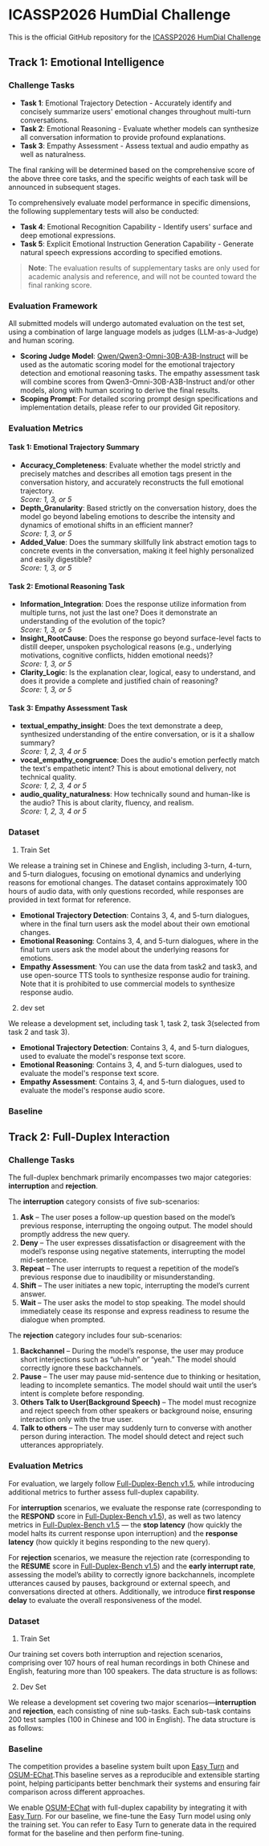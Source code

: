 # ICASSP2026 HumDial Challenge

This is the official GitHub repository for the [ICASSP2026 HumDial Challenge](https://aslp-lab.github.io/HumDial-Challenge/)

## Track 1: Emotional Intelligence

### Challenge Tasks

- **Task 1**: Emotional Trajectory Detection - Accurately identify and concisely summarize users' emotional changes throughout multi-turn conversations.
- **Task 2**: Emotional Reasoning - Evaluate whether models can synthesize all conversation information to provide profound explanations.
- **Task 3**: Empathy Assessment - Assess textual and audio empathy as well as naturalness.

The final ranking will be determined based on the comprehensive score of the above three core tasks, and the specific weights of each task will be announced in subsequent stages.

To comprehensively evaluate model performance in specific dimensions, the following supplementary tests will also be conducted:
- **Task 4**: Emotional Recognition Capability - Identify users' surface and deep emotional expressions.
- **Task 5**: Explicit Emotional Instruction Generation Capability - Generate natural speech expressions according to specified emotions.

> **Note**: The evaluation results of supplementary tasks are only used for academic analysis and reference, and will not be counted toward the final ranking score.

### Evaluation Framework

All submitted models will undergo automated evaluation on the test set, using a combination of large language models as judges (LLM-as-a-Judge) and human scoring.

- **Scoring Judge Model**: [Qwen/Qwen3-Omni-30B-A3B-Instruct](https://huggingface.co/Qwen/Qwen3-Omni-30B-A3B-Instruct) will be used as the automatic scoring model for the emotional trajectory detection and emotional reasoning tasks. The empathy assessment task will combine scores from Qwen3-Omni-30B-A3B-Instruct and/or other models, along with human scoring to derive the final results.
- **Scoping Prompt**: For detailed scoring prompt design specifications and implementation details, please refer to our provided Git repository.


### Evaluation Metrics

#### Task 1: Emotional Trajectory Summary
- **Accuracy_Completeness**: Evaluate whether the model strictly and precisely matches and describes all emotion tags present in the conversation history, and accurately reconstructs the full emotional trajectory.  
  *Score: 1, 3, or 5*
- **Depth_Granularity**: Based strictly on the conversation history, does the model go beyond labeling emotions to describe the intensity and dynamics of emotional shifts in an efficient manner?  
  *Score: 1, 3, or 5*
- **Added_Value**: Does the summary skillfully link abstract emotion tags to concrete events in the conversation, making it feel highly personalized and easily digestible?  
  *Score: 1, 3, or 5*

#### Task 2: Emotional Reasoning Task
- **Information_Integration**: Does the response utilize information from multiple turns, not just the last one? Does it demonstrate an understanding of the evolution of the topic?  
  *Score: 1, 3, or 5*
- **Insight_RootCause**: Does the response go beyond surface-level facts to distill deeper, unspoken psychological reasons (e.g., underlying motivations, cognitive conflicts, hidden emotional needs)?  
  *Score: 1, 3, or 5*
- **Clarity_Logic**: Is the explanation clear, logical, easy to understand, and does it provide a complete and justified chain of reasoning?  
  *Score: 1, 3, or 5*

#### Task 3: Empathy Assessment Task
- **textual_empathy_insight**: Does the text demonstrate a deep, synthesized understanding of the entire conversation, or is it a shallow summary?  
  *Score: 1, 2, 3, 4 or 5*
- **vocal_empathy_congruence**: Does the audio's emotion perfectly match the text's empathetic intent? This is about emotional delivery, not technical quality.  
  *Score: 1, 2, 3, 4 or 5*
- **audio_quality_naturalness**: How technically sound and human-like is the audio? This is about clarity, fluency, and realism.  
  *Score: 1, 2, 3, 4 or 5*


### Dataset

1. Train Set

We release a training set in Chinese and English, including 3-turn, 4-turn, and 5-turn dialogues, focusing on emotional dynamics and underlying reasons for emotional changes. The dataset contains approximately 100 hours of audio data, with only questions recorded, while responses are provided in text format for reference. 

- **Emotional Trajectory Detection**: Contains 3, 4, and 5-turn dialogues, where in the final turn users ask the model about their own emotional changes.
- **Emotional Reasoning**: Contains 3, 4, and 5-turn dialogues, where in the final turn users ask the model about the underlying reasons for emotions.
- **Empathy Assessment**: You can use the data from task2 and task3, and use open-source TTS tools to synthesize response audio for training. Note that it is prohibited to use commercial models to synthesize response audio.

2. dev set

We release a development set, including task 1, task 2, task 3(selected from task 2 and task 3). 

- **Emotional Trajectory Detection**: Contains 3, 4, and 5-turn dialogues, used to evaluate the model's response text score.
- **Emotional Reasoning**: Contains 3, 4, and 5-turn dialogues, used to evaluate the model's response text score.
- **Empathy Assessment**: Contains 3, 4, and 5-turn dialogues, used to evaluate the model's response audio score.


### Baseline

<!-- The competition provides a baseline system built upon [OpenS2S](https://github.com/CASIA-LM/OpenS2S).This baseline serves as a reproducible and extensible starting point, helping participants better benchmark their systems and ensuring fair comparison across different approaches.

You can generate the data in the required baseline format by running [get_token.py](Emotional Intelligence/get_token.py), and then refer to OpenS2S for fine-tuning. -->

## Track 2: Full-Duplex Interaction

### Challenge Tasks
The full-duplex benchmark primarily encompasses two major categories: **interruption** and **rejection**.

The **interruption** category consists of five sub-scenarios:

1. **Ask** – The user poses a follow-up question based on the model’s previous response, interrupting the ongoing output. The model should promptly address the new query.
2. **Deny** – The user expresses dissatisfaction or disagreement with the model’s response using negative statements, interrupting the model mid-sentence.
3. **Repeat** – The user interrupts to request a repetition of the model’s previous response due to inaudibility or misunderstanding.
4. **Shift** – The user initiates a new topic, interrupting the model’s current answer.
5. **Wait** – The user asks the model to stop speaking. The model should immediately cease its response and express readiness to resume the dialogue when prompted.

The **rejection** category includes four sub-scenarios:

1. **Backchannel** – During the model’s response, the user may produce short interjections such as “uh-huh” or “yeah.” The model should correctly ignore these backchannels.
2. **Pause** – The user may pause mid-sentence due to thinking or hesitation, leading to incomplete semantics. The model should wait until the user’s intent is complete before responding.
3. **Others Talk to User(Background Speech)** – The model must recognize and reject speech from other speakers or background noise, ensuring interaction only with the true user.
4. **Talk to others** – The user may suddenly turn to converse with another person during interaction. The model should detect and reject such utterances appropriately.

### Evaluation Metrics

For evaluation, we largely follow [Full-Duplex-Bench v1.5](https://github.com/DanielLin94144/Full-Duplex-Bench), while introducing additional metrics to further assess full-duplex capability. 

For **interruption** scenarios, we evaluate the response rate (corresponding to the **RESPOND** score in [Full-Duplex-Bench v1.5](https://github.com/DanielLin94144/Full-Duplex-Bench)), as well as two latency metrics in [Full-Duplex-Bench v1.5](https://github.com/DanielLin94144/Full-Duplex-Bench) — the **stop latency** (how quickly the model halts its current response upon interruption) and the **response latency** (how quickly it begins responding to the new query). 

For **rejection** scenarios, we measure the rejection rate (corresponding to the **RESUME** score in [Full-Duplex-Bench v1.5](https://github.com/DanielLin94144/Full-Duplex-Bench)) and the **early interrupt rate**, assessing the model’s ability to correctly ignore backchannels, incomplete utterances caused by pauses, background or external speech, and conversations directed at others. Additionally, we introduce **first response delay** to evaluate the overall responsiveness of the model.

### Dataset
1. Train Set

Our training set covers both interruption and rejection scenarios, comprising over 107 hours of real human recordings in both Chinese and English, featuring more than 100 speakers. The data structure is as follows:

<!-- train/<br>
&ensp;&ensp;zh/<br>
&ensp;&ensp;&ensp;&ensp;ask/<br>
&ensp;&ensp;&ensp;&ensp;&ensp;&ensp;xxxx.TextGrid/<br>
&ensp;&ensp;&ensp;&ensp;&ensp;&ensp;xxxx.wav/<br>
&ensp;&ensp;&ensp;&ensp;&ensp;&ensp;.../<br>
&ensp;&ensp;&ensp;&ensp;backchannel/<br>
&ensp;&ensp;&ensp;&ensp;deny/<br>
&ensp;&ensp;&ensp;&ensp;others_talk_to_user(background speech)/<br>
&ensp;&ensp;&ensp;&ensp;pause/<br>
&ensp;&ensp;&ensp;&ensp;repeat/<br>
&ensp;&ensp;&ensp;&ensp;shift/<br>
&ensp;&ensp;&ensp;&ensp;wait/<br>
&ensp;&ensp;en/<br>
&ensp;&ensp;&ensp;&ensp;ask/<br>
&ensp;&ensp;&ensp;&ensp;&ensp;&ensp;xxxx.TextGrid/<br>
&ensp;&ensp;&ensp;&ensp;&ensp;&ensp;xxxx.wav/<br>
&ensp;&ensp;&ensp;&ensp;&ensp;&ensp;.../<br>
&ensp;&ensp;&ensp;&ensp;backchannel/<br>
&ensp;&ensp;&ensp;&ensp;deny/<br>
&ensp;&ensp;&ensp;&ensp;others_talk_to_user(background speech)/<br>
&ensp;&ensp;&ensp;&ensp;pause/<br>
&ensp;&ensp;&ensp;&ensp;repeat/<br>
&ensp;&ensp;&ensp;&ensp;shift/<br>
&ensp;&ensp;&ensp;&ensp;wait/<br> -->

2. Dev Set

We release a development set covering two major scenarios—**interruption** and **rejection**, each consisting of nine sub-tasks. Each sub-task contains 200 test samples (100 in Chinese and 100 in English). The data structure is as follows:

<!-- dev/<br>
&ensp;&ensp;zh/<br>
&ensp;&ensp;&ensp;&ensp;ask/<br>
&ensp;&ensp;&ensp;&ensp;&ensp;&ensp;xxxx_sentence.json/<br>
&ensp;&ensp;&ensp;&ensp;&ensp;&ensp;xxxx.TextGrid/<br>
&ensp;&ensp;&ensp;&ensp;&ensp;&ensp;xxxx.wav/<br>
&ensp;&ensp;&ensp;&ensp;&ensp;&ensp;.../<br>
&ensp;&ensp;&ensp;&ensp;backchannel/<br>
&ensp;&ensp;&ensp;&ensp;deny/<br>
&ensp;&ensp;&ensp;&ensp;others_talk_to_user(background speech)/<br>
&ensp;&ensp;&ensp;&ensp;pause/<br>
&ensp;&ensp;&ensp;&ensp;repeat/<br>
&ensp;&ensp;&ensp;&ensp;shift/<br>
&ensp;&ensp;&ensp;&ensp;talk_to_others/<br>
&ensp;&ensp;&ensp;&ensp;wait/<br>
&ensp;&ensp;en/<br>
&ensp;&ensp;&ensp;&ensp;ask/<br>
&ensp;&ensp;&ensp;&ensp;&ensp;&ensp;xxxx_sentence.json/<br>
&ensp;&ensp;&ensp;&ensp;&ensp;&ensp;xxxx.TextGrid/<br>
&ensp;&ensp;&ensp;&ensp;&ensp;&ensp;xxxx.wav/<br>
&ensp;&ensp;&ensp;&ensp;&ensp;&ensp;.../<br>
&ensp;&ensp;&ensp;&ensp;backchannel/<br>
&ensp;&ensp;&ensp;&ensp;deny/<br>
&ensp;&ensp;&ensp;&ensp;others_talk_to_user(background speech)/<br>
&ensp;&ensp;&ensp;&ensp;pause/<br>
&ensp;&ensp;&ensp;&ensp;repeat/<br>
&ensp;&ensp;&ensp;&ensp;shift/<br>
&ensp;&ensp;&ensp;&ensp;talk_to_others/<br>
&ensp;&ensp;&ensp;&ensp;wait/<br> -->

<!-- You can download it via [Google Drive](https://drive.google.com/drive/folders/1mXjQi_uPPDhwhbvxKsMCqNMtm89ab6Zn?usp=sharing). If that's not convenient, you can use the [123 Cloud](https://www.123912.com/s/QlDejv-h7anA) for downloading. -->

### Baseline
The competition provides a baseline system built upon [Easy Turn](https://github.com/ASLP-lab/Easy-Turn) and [OSUM-EChat](https://github.com/ASLP-lab/OSUM).This baseline serves as a reproducible and extensible starting point, helping participants better benchmark their systems and ensuring fair comparison across different approaches.

We enable [OSUM-EChat](https://github.com/ASLP-lab/OSUM) with full-duplex capability by integrating it with [Easy Turn](https://github.com/ASLP-lab/Easy-Turn). For our baseline, we fine-tune the Easy Turn model using only the training set. You can refer to Easy Turn to generate data in the required format for the baseline and then perform fine-tuning.

